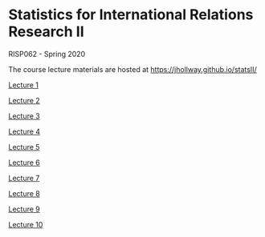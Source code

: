 Statistics for International Relations Research II
===============================

RISP062 - Spring 2020

The course lecture materials are hosted at https://jhollway.github.io/statsII/

[Lecture 1](https://jhollway.github.io/statsII/STAT_L1_Refresher.html)

[Lecture 2](https://jhollway.github.io/statsII/STAT_L2_Modelling.html)

[Lecture 3](https://jhollway.github.io/statsII/STAT_L3_Assumptions.html)

[Lecture 4](https://jhollway.github.io/statsII/STAT_L4_MLE.html)

[Lecture 5](https://jhollway.github.io/statsII/STAT_L5_Binary.html)

[Lecture 6](https://jhollway.github.io/statsII/STAT_L6_Multinomial.html)

[Lecture 7](https://jhollway.github.io/statsII/STAT_L7_Count.html)

[Lecture 8](https://jhollway.github.io/statsII/STAT_L8_Mixed.html)

[Lecture 9](https://jhollway.github.io/statsII/STAT_L9_Survival.pdf)

[Lecture 10](https://jhollway.github.io/statsII/STAT_L10_Advanced.html)